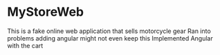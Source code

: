 # MyStoreWeb
This is a fake online web application that sells motorcycle gear 
Ran into problems adding angular might not even keep this 
Implemented Angular with the cart
